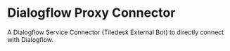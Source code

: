 # Dialogflow Proxy Connector
A Dialogflow Service Connector (Tiledesk External Bot) to directly connect with Dialogflow.